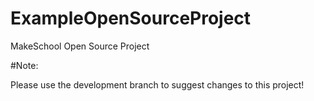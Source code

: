 ExampleOpenSourceProject
========================

MakeSchool Open Source Project

#Note:

Please use the development branch to suggest changes to this project!